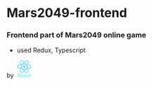 # Mars2049-frontend

### Frontend part of Mars2049 online game

- used Redux, Typescript

by <img src="https://github.com/devicons/devicon/blob/master/icons/react/react-original-wordmark.svg" title="React" alt="React" width="40" height="40"/>&nbsp;
